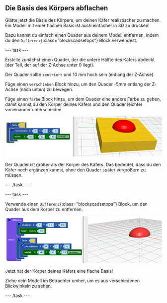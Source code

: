 ## Die Basis des Körpers abflachen

Glätte jetzt die Basis des Körpers, um deinen Käfer realistischer zu machen. Ein Modell mit einer flachen Basis ist auch einfacher in 3D zu drucken!

Dazu kannst du einfach einen Quader aus deinem Modell entfernen, indem du den `Differenz`{:class="blockscadsetops"} Block verwendest.

--- task ---

Erstelle zunächst einen Quader, der die untere Hälfte des Käfers abdeckt (der Teil, der auf der Z-Achse unter 0 liegt).

Der Quader sollte `zentriert` und 10 mm hoch sein (entlang der Z-Achse).

Füge einen `verschieben` Block hinzu, um den Quader -5mm entlang der Z-Achse (nach unten) zu bewegen.

Füge einen `farbe` Block hinzu, um dem Quader eine andere Farbe zu geben, damit kannst du den Körper deines Käfers und den Quader leichter voneinander unterscheiden.

![Screenshot](images/bug-body-cuboid.png)

Der Quader ist größer als der Körper des Käfers. Das bedeutet, dass du den Käfer noch ergänzen kannst, ohne den Quader später vergrößern zu müssen.

--- /task ---

--- task ---

Verwende einen `Differenz`{:class="blockscadsetops"} Block, um den Quader aus dem Körper zu entfernen.

![Screenshot](images/bug-difference.png)

Jetzt hat der Körper deines Käfers eine flache Basis!

Ziehe dein Modell im Betrachter umher, um es aus verschiedenen Blickwinkeln zu sehen.

--- /task ---



  
